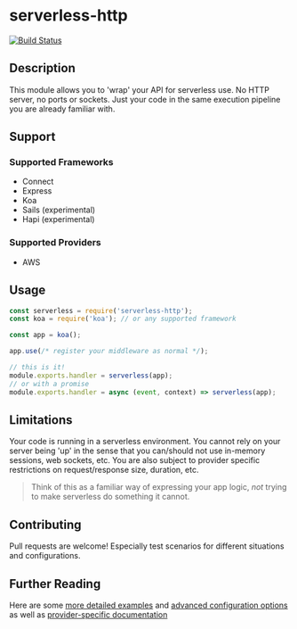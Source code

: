 # serverless-http

[![Build Status](https://travis-ci.org/dougmoscrop/serverless-http.svg?branch=master)](https://travis-ci.org/dougmoscrop/serverless-http)

## Description

This module allows you to 'wrap' your API for serverless use. No HTTP server, no ports or sockets. Just your code in the same execution pipeline you are already familiar with.

## Support

### Supported Frameworks

* Connect
* Express
* Koa
* Sails (experimental)
* Hapi (experimental)

### Supported Providers

* AWS

## Usage

```javascript
const serverless = require('serverless-http');
const koa = require('koa'); // or any supported framework

const app = koa();

app.use(/* register your middleware as normal */);

// this is it!
module.exports.handler = serverless(app);
// or with a promise
module.exports.handler = async (event, context) => serverless(app);
```

## Limitations

Your code is running in a serverless environment. You cannot rely on your server being 'up' in the sense that you can/should not use in-memory sessions, web sockets, etc. You are also subject to provider specific restrictions on request/response size, duration, etc.

> Think of this as a familiar way of expressing your app logic, *not* trying to make serverless do something it cannot.

## Contributing

Pull requests are welcome! Especially test scenarios for different situations and configurations.

## Further Reading

Here are some [more detailed examples](./docs/EXAMPLES.md) and [advanced configuration options](./docs/ADVANCED.md) as well as [provider-specific documentation](./docs/PROVIDERS.md)

